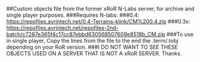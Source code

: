 ##Custom objects file from the former xRoR N-Labs server, for archive and single player purposes.
###Requires N-labs: 
###0.4:  https://repofiles.avrintech.net/0.4-Terrains-klink/CM%200.4.zip
###0.3x: https://repofiles.avrintech.net/repofiles-2nd-batch/c7287e365f4c17cc87ebbd630568507609e8518b_CM.zip
###To use in single player, Copy the lines from the file to the end the .terrn/.tobj depending on your RoR version.
###I DO NOT WANT TO SEE THESE OBJECTS USED ON A SERVER THAT IS NOT A xRoR SERVER. Thanks.

